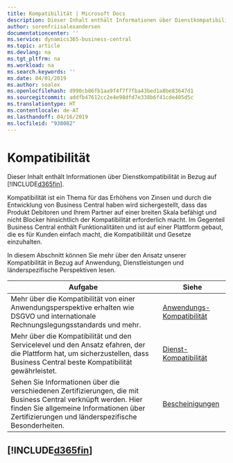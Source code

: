 ```yaml
---
title: Kompatibilität | Microsoft Docs
description: Dieser Inhalt enthält Informationen über Dienstkompatibilität in Bezug auf Business Central.
author: sorenfriisalexandersen
documentationcenter: ''
ms.service: dynamics365-business-central
ms.topic: article
ms.devlang: na
ms.tgt_pltfrm: na
ms.workload: na
ms.search.keywords: ''
ms.date: 04/01/2019
ms.author: soalex
ms.openlocfilehash: d990cb86fb1aa9f4f7f7fba43bed1a8be83647d1
ms.sourcegitcommit: addfb47612cc2e4e98dfd7e338b6f41cde405d5c
ms.translationtype: HT
ms.contentlocale: de-AT
ms.lasthandoff: 04/16/2019
ms.locfileid: "938082"
---
```

# <a name="compliance"></a>Kompatibilität
Dieser Inhalt enthält Informationen über Dienstkompatibilität in Bezug auf [!INCLUDE[d365fin](../includes/d365fin_md.md)].  

Kompatibilität ist ein Thema für das Erhöhens von Zinsen und durch die Entwicklung von Business Central haben wird sichergestellt, dass das Produkt Debitoren und Ihrem Partner auf einer breiten Skala befähigt und nicht Blocker hinsichtlich der Kompatibilität erforderlich macht. Im Gegenteil Business Central enthält Funktionalitäten und ist auf einer Plattform gebaut, die es für Kunden einfach macht, die Kompatibilität und Gesetze einzuhalten.

In diesem Abschnitt können Sie mehr über den Ansatz unserer Kompatibilität in Bezug auf Anwendung, Dienstleistungen und länderspezifische Perspektiven lesen.

|**Aufgabe**|**Siehe**|  
|------------|-------------|  
|Mehr über die Kompatibilität von einer Anwendungsperspektive erhalten wie DSGVO und internationale Rechnungslegungsstandards und mehr.|[Anwendungs-Kompatibilität](compliance-application-compliance.md)|  
|Mehr über die Kompatibilität und den Servicelevel und den Ansatz efahren, der die Plattform hat, um sicherzustellen, dass Business Central beste Kompatibilität gewährleistet.|[Dienst-Kompatibilität](compliance-service-compliance.md)|  
|Sehen Sie Informationen über die verschiedenen Zertifizierungen, die mit Business Central verknüpft werden. Hier finden Sie allgemeine Informationen über Zertifizierungen und länderspezifische Besonderheiten.|[Bescheinigungen](compliance-certifications.md)|  

 ## [!INCLUDE[d365fin](../includes/free_trial_md.md)]  
 
